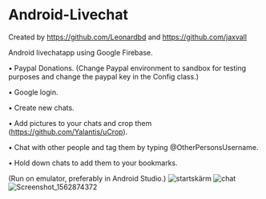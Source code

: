 # Android-Livechat
Created by https://github.com/Leonardbd and https://github.com/jaxvall

Android livechatapp using Google Firebase.

• Paypal Donations. (Change Paypal environment to sandbox for testing purposes and change the paypal key in the Config class.)

• Google login. 

• Create new chats.

• Add pictures to your chats and crop them (https://github.com/Yalantis/uCrop).

• Chat with other people and tag them by typing @OtherPersonsUsername.

• Hold down chats to add them to your bookmarks.


(Run on emulator, preferably in Android Studio.)
![startskärm](https://user-images.githubusercontent.com/47029275/61078443-e9cdd400-a420-11e9-8d44-ae6a0f6c515d.png)
![chat](https://user-images.githubusercontent.com/47029275/61080101-95c4ee80-a424-11e9-9cc3-71b76301c88d.png)
![Screenshot_1562874372](https://user-images.githubusercontent.com/47029275/61080680-e2f59000-a425-11e9-9d8b-f03e17bf15b3.png)







